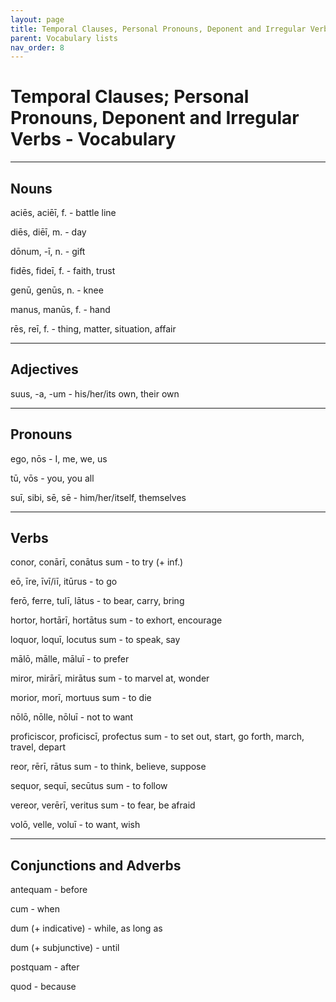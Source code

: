 ```yaml
---
layout: page
title: Temporal Clauses, Personal Pronouns, Deponent and Irregular Verbs - Vocabulary
parent: Vocabulary lists
nav_order: 8
---
```


# Temporal Clauses; Personal Pronouns, Deponent and Irregular Verbs - Vocabulary

***

## Nouns

aciēs, aciēī, f. - battle line

diēs, diēī, m. - day

dōnum, -ī, n. - gift

fidēs, fideī, f. - faith, trust

genū, genūs, n. - knee

manus, manūs, f. - hand

rēs, reī, f. - thing, matter, situation, affair

***

## Adjectives

suus, -a, -um - his/her/its own, their own

***

## Pronouns

ego, nōs - I, me, we, us

tū, vōs - you, you all

suī, sibi, sē, sē - him/her/itself, themselves

***

## Verbs

conor, conārī, conātus sum - to try (+ inf.)

eō, īre, īvī/iī, itūrus - to go

ferō, ferre, tulī, lātus - to bear, carry, bring

hortor, hortārī, hortātus sum - to exhort, encourage

loquor, loquī, locutus sum - to speak, say

mālō, mālle, māluī - to prefer

miror, mirārī, mirātus sum - to marvel at, wonder

morior, morī, mortuus sum - to die

nōlō, nōlle, nōluī - not to want

proficiscor, proficiscī, profectus sum - to set out, start, go forth, march, travel, depart

reor, rērī, rātus sum - to think, believe, suppose

sequor, sequī, secūtus sum - to follow

vereor, verērī, veritus sum - to fear, be afraid

volō, velle, voluī - to want, wish

***

## Conjunctions and Adverbs

antequam - before

cum - when

dum (+ indicative) - while, as long as

dum (+ subjunctive) - until

postquam - after

quod - because
